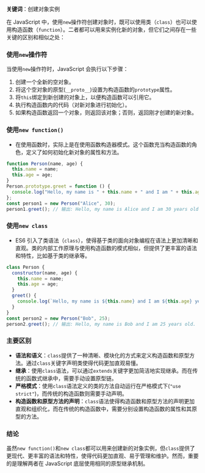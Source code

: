**关键词**：创建对象实例

在 JavaScript 中，使用`new`操作符创建对象时，既可以使用类（`class`）也可以使用构造函数（`function`）。二者都可以用来实例化新的对象，但它们之间存在一些关键的区别和相似之处：

### 使用`new`操作符

当使用`new`操作符时，JavaScript 会执行以下步骤：

1. 创建一个全新的空对象。
2. 将这个空对象的原型(`__proto__`)设置为构造函数的`prototype`属性。
3. 将`this`绑定到新创建的对象上，以便构造函数可以引用它。
4. 执行构造函数内的代码（对新对象进行初始化）。
5. 如果构造函数返回一个对象，则返回该对象；否则，返回刚才创建的新对象。

### 使用`new function()`

- 在使用函数时，实际上是在使用函数构造器模式。这个函数充当构造函数的角色，定义了如何初始化新对象的属性和方法。

```javascript
function Person(name, age) {
  this.name = name;
  this.age = age;
}
Person.prototype.greet = function () {
  console.log("Hello, my name is " + this.name + " and I am " + this.age + " years old.");
};
const person1 = new Person("Alice", 30);
person1.greet(); // 输出: Hello, my name is Alice and I am 30 years old.
```

### 使用`new class`

- ES6 引入了类语法（`class`），使得基于类的面向对象编程在语法上更加清晰和直观。类的内部工作原理与使用构造函数的模式相似，但提供了更丰富的语法和特性，比如基于类的继承等。

```javascript
class Person {
  constructor(name, age) {
    this.name = name;
    this.age = age;
  }
  greet() {
    console.log(`Hello, my name is ${this.name} and I am ${this.age} years old.`);
  }
}
const person2 = new Person("Bob", 25);
person2.greet(); // 输出: Hello, my name is Bob and I am 25 years old.
```

### 主要区别

- **语法和语义**：`class`提供了一种清晰、模块化的方式来定义构造函数和原型方法。通过`class`关键字声明类使得代码更加直观易懂。
- **继承**：使用`class`语法，可以通过`extends`关键字更加简洁地实现继承。而在传统的函数式继承中，需要手动设置原型链。
- **严格模式**：使用`class`语法定义的类的方法自动运行在严格模式下(`"use strict"`)，而传统的构造函数则需要手动声明。
- **构造函数和原型方法的声明**：`class`语法使得构造函数和原型方法的声明更加直观和组织化，而在传统的构造函数中，需要分别设置构造函数的属性和其原型的方法。

### 结论

虽然`new function()`和`new class`都可以用来创建新的对象实例，但`class`提供了更现代、更丰富的语法和特性，使得代码更加直观、易于管理和维护。然而，重要的是理解两者在 JavaScript 底层使用相同的原型继承机制。
